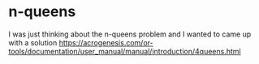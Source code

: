 # n-queens
I was just thinking about the n-queens problem and I wanted to came up with a solution https://acrogenesis.com/or-tools/documentation/user_manual/manual/introduction/4queens.html
